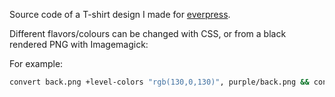 Source code of a T-shirt design I made for [everpress](https://everpress.com/mandarbulb).

Different flavors/colours can be changed with CSS, or from a black rendered PNG with Imagemagick:

For example:

```bash
convert back.png +level-colors "rgb(130,0,130)", purple/back.png && convert front.png +level-colors "rgb(130,0,130)", purple/front.png
```
